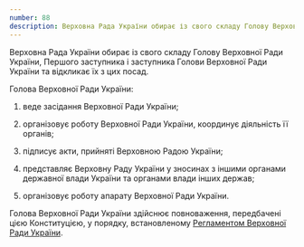 ```yaml
---
number: 88
description: Верховна Рада України обирає із свого складу Голову Верховної Ради України, Першого заступника і заступника Голови Верховної Ради України та відкликає їх з цих посад...
---
```


Верховна Рада України обирає із свого складу Голову Верховної Ради України, Першого заступника і заступника Голови
Верховної Ради України та відкликає їх з цих посад.

Голова Верховної Ради України:

1) веде засідання Верховної Ради України;

2) організовує роботу Верховної Ради України, координує діяльність її органів;

3) підписує акти, прийняті Верховною Радою України;

4) представляє Верховну Раду України у зносинах з іншими органами державної влади України та органами влади інших
   держав;

5) організовує роботу апарату Верховної Ради України.

Голова Верховної Ради України здійснює повноваження, передбачені цією Конституцією, у порядку,
встановленому [Регламентом Верховної Ради України](https://zakon.rada.gov.ua/laws/show/1861-17).
